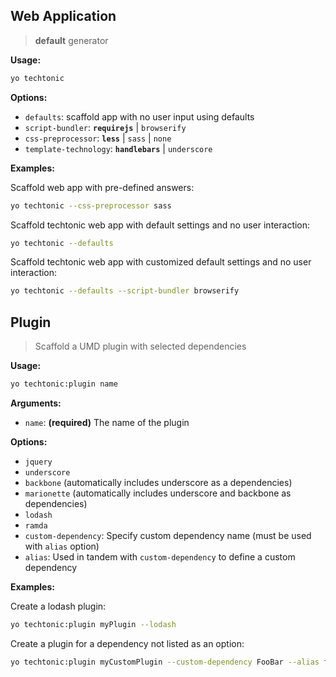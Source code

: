 Web Application
---------------
> **default** generator

**Usage:**
```sh
yo techtonic
```
**Options:**
- `defaults`: scaffold app with no user input using defaults
- `script-bundler`: **`requirejs`** | `browserify`
- `css-preprocessor`: **`less`** | `sass` | `none`
- `template-technology`: **`handlebars`** | `underscore`

**Examples:**

Scaffold web app with pre-defined answers:
```sh
yo techtonic --css-preprocessor sass
```

Scaffold techtonic web app with default settings and no user interaction:
```sh
yo techtonic --defaults
```

Scaffold techtonic web app with customized default settings and no user interaction:
```sh
yo techtonic --defaults --script-bundler browserify
```

Plugin
------
> Scaffold a UMD plugin with selected dependencies

**Usage:**
```sh
yo techtonic:plugin name
```
**Arguments:**
- `name`: **(required)** The name of the plugin

**Options:**
- `jquery`
- `underscore`
- `backbone` (automatically includes underscore as a dependencies)
- `marionette` (automatically includes underscore and backbone as dependencies)
- `lodash`
- `ramda`
- `custom-dependency`: Specify custom dependency name (must be used with `alias` option)
- `alias`: Used in tandem with `custom-dependency` to define a custom dependency

**Examples:**

Create a lodash plugin:
```sh
yo techtonic:plugin myPlugin --lodash
```
Create a plugin for a dependency not listed as an option:
```sh
yo techtonic:plugin myCustomPlugin --custom-dependency FooBar --alias foo
```
